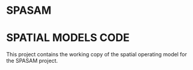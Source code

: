 # SPASAM
# SPATIAL MODELS CODE
This project contains the working copy of the spatial operating model for the SPASAM project. 
